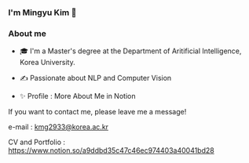 ### I'm Mingyu Kim 👋

### About me
- 🎓   I'm a Master's degree at the Department of Aritificial Intelligence, Korea University.

- ✍️   Passionate about NLP and Computer Vision

- ✨   Profile : More About Me in Notion

If you want to contact me, please leave me a message!

e-mail : kmg2933@korea.ac.kr

CV and Portfolio : https://www.notion.so/a9ddbd35c47c46ec974403a40041bd28

<!--
**MingyuKim-2933/MingyuKim-2933** is a ✨ _special_ ✨ repository because its `README.md` (this file) appears on your GitHub profile.

Here are some ideas to get you started:

- 🔭 I’m currently working on ...
- 🌱 I’m currently learning ...
- 👯 I’m looking to collaborate on ...
- 🤔 I’m looking for help with ...
- 💬 Ask me about ...
- 📫 How to reach me: ...
- 😄 Pronouns: ...
- ⚡ Fun fact: ...
-->

